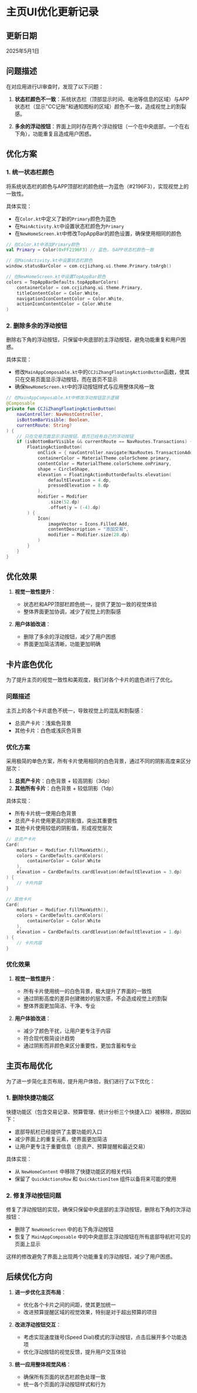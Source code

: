# 主页UI优化更新记录

## 更新日期
2025年5月1日

## 问题描述

在对应用进行UI审查时，发现了以下问题：

1. **状态栏颜色不一致**：系统状态栏（顶部显示时间、电池等信息的区域）与APP状态栏（显示"CC记账"和通知图标的区域）颜色不一致，造成视觉上的割裂感。

2. **多余的浮动按钮**：界面上同时存在两个浮动按钮（一个在中央底部，一个在右下角），功能重复且造成用户困惑。

## 优化方案

### 1. 统一状态栏颜色

将系统状态栏的颜色与APP顶部栏的颜色统一为蓝色（#2196F3），实现视觉上的一致性。

具体实现：
- 在`Color.kt`中定义了新的`Primary`颜色为蓝色
- 在`MainActivity.kt`中设置状态栏颜色为`Primary`
- 在`NewHomeScreen.kt`中修改TopAppBar的颜色设置，确保使用相同的颜色

```kotlin
// 在Color.kt中添加Primary颜色
val Primary = Color(0xFF2196F3) // 蓝色，与APP状态栏颜色一致

// 在MainActivity.kt中设置状态栏颜色
window.statusBarColor = com.ccjizhang.ui.theme.Primary.toArgb()

// 在NewHomeScreen.kt中设置TopAppBar颜色
colors = TopAppBarDefaults.topAppBarColors(
    containerColor = com.ccjizhang.ui.theme.Primary,
    titleContentColor = Color.White,
    navigationIconContentColor = Color.White,
    actionIconContentColor = Color.White
)
```

### 2. 删除多余的浮动按钮

删除右下角的浮动按钮，只保留中央底部的主浮动按钮，避免功能重复和用户困惑。

具体实现：
- 修改`MainAppComposable.kt`中的`CCJiZhangFloatingActionButton`函数，使其只在交易页面显示浮动按钮，而在首页不显示
- 确保`NewHomeScreen.kt`中的浮动按钮样式与应用整体风格一致

```kotlin
// 在MainAppComposable.kt中修改浮动按钮显示逻辑
@Composable
private fun CCJiZhangFloatingActionButton(
    navController: NavHostController,
    isBottomBarVisible: Boolean,
    currentRoute: String?
) {
    // 只在交易页面显示浮动按钮，首页已经有自己的浮动按钮
    if (isBottomBarVisible && currentRoute == NavRoutes.Transactions) {
        FloatingActionButton(
            onClick = { navController.navigate(NavRoutes.TransactionAdd) },
            containerColor = MaterialTheme.colorScheme.primary,
            contentColor = MaterialTheme.colorScheme.onPrimary,
            shape = CircleShape,
            elevation = FloatingActionButtonDefaults.elevation(
                defaultElevation = 4.dp,
                pressedElevation = 8.dp
            ),
            modifier = Modifier
                .size(52.dp)
                .offset(y = (-4).dp)
        ) {
            Icon(
                imageVector = Icons.Filled.Add,
                contentDescription = "添加交易",
                modifier = Modifier.size(28.dp)
            )
        }
    }
}
```

## 优化效果

1. **视觉一致性提升**：
   - 状态栏和APP顶部栏颜色统一，提供了更加一致的视觉体验
   - 整体界面更加协调，减少了视觉上的割裂感

2. **用户体验改进**：
   - 删除了多余的浮动按钮，减少了用户困惑
   - 界面更加简洁清晰，功能更加明确

## 卡片底色优化

为了提升主页的视觉一致性和美观度，我们对各个卡片的底色进行了优化。

### 问题描述

主页上的各个卡片底色不统一，导致视觉上的混乱和割裂感：
- 总资产卡片：浅紫色背景
- 其他卡片：白色或浅灰色背景

### 优化方案

采用极简的单色方案，所有卡片使用相同的白色背景，通过不同的阴影高度来区分层次：

1. **总资产卡片**：白色背景 + 较高阴影（3dp）
2. **其他所有卡片**：白色背景 + 较低阴影（1dp）

具体实现：
- 所有卡片统一使用白色背景
- 总资产卡片使用更高的阴影值，突出其重要性
- 其他卡片使用较低的阴影值，形成视觉层次

```kotlin
// 总资产卡片
Card(
    modifier = Modifier.fillMaxWidth(),
    colors = CardDefaults.cardColors(
        containerColor = Color.White
    ),
    elevation = CardDefaults.cardElevation(defaultElevation = 3.dp)
) {
    // 卡片内容
}

// 其他卡片
Card(
    modifier = Modifier.fillMaxWidth(),
    colors = CardDefaults.cardColors(
        containerColor = Color.White
    ),
    elevation = CardDefaults.cardElevation(defaultElevation = 1.dp)
) {
    // 卡片内容
}
```

### 优化效果

1. **视觉一致性提升**：
   - 所有卡片使用统一的白色背景，极大提升了界面的一致性
   - 通过阴影高度的差异创建微妙的层次感，不会造成视觉上的割裂
   - 整体界面更加简洁、干净、专业

2. **用户体验改进**：
   - 减少了颜色干扰，让用户更专注于内容
   - 符合现代极简设计趋势
   - 通过阴影而非颜色来区分重要性，更加含蓄和专业

## 主页布局优化

为了进一步简化主页布局，提升用户体验，我们进行了以下优化：

### 1. 删除快捷功能区

快捷功能区（包含交易记录、预算管理、统计分析三个快捷入口）被移除，原因如下：

- 底部导航栏已经提供了主要功能的入口
- 减少界面上的重复元素，使界面更加简洁
- 让用户更专注于重要信息（总资产、预算提醒和最近交易）

具体实现：
- 从 `NewHomeContent` 中移除了快捷功能区的相关代码
- 保留了 `QuickActionsRow` 和 `QuickActionItem` 组件以备将来可能的使用

### 2. 修复浮动按钮问题

修复了浮动按钮的实现，确保只保留中央底部的主浮动按钮，删除右下角的次浮动按钮：

- 删除了 `NewHomeScreen` 中的右下角浮动按钮
- 恢复了 `MainAppComposable` 中的中央底部主浮动按钮在所有底部导航栏可见的页面上显示

这样的修改避免了界面上出现两个功能重复的浮动按钮，减少了用户困惑。

## 后续优化方向

1. **进一步优化主页布局**：
   - 优化各个卡片之间的间距，使其更加统一
   - 改进预算提醒区域的视觉效果，特别是对于超出预算的项目

2. **改进浮动按钮交互**：
   - 考虑实现速度拨号(Speed Dial)模式的浮动按钮，点击后展开多个功能选项
   - 优化浮动按钮的视觉反馈，提升用户交互体验

3. **统一应用整体视觉风格**：
   - 确保所有页面的状态栏颜色处理一致
   - 统一各个页面的浮动按钮样式和行为
